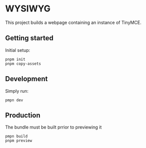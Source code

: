# WYSIWYG

This project builds a webpage containing an instance of TinyMCE.

## Getting started

Initial setup:

```shell
pnpm init
pnpm copy-assets
```

## Development

Simply run:

```shell
pmpn dev
```

## Production

The bundle must be built prrior to previewing it

```shell
pmpn build
pnpm preview
```
